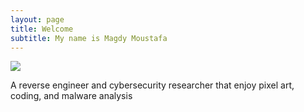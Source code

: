 ```yaml
---
layout: page
title: Welcome
subtitle: My name is Magdy Moustafa
---
```


<img src="{{ '/assets/img/logo.png' | prepend: site.baseurl }}" id="about-img">

<div id="describe-text">
	<p>A reverse engineer and cybersecurity researcher that enjoy pixel art, coding, and malware analysis</p>
</div>

